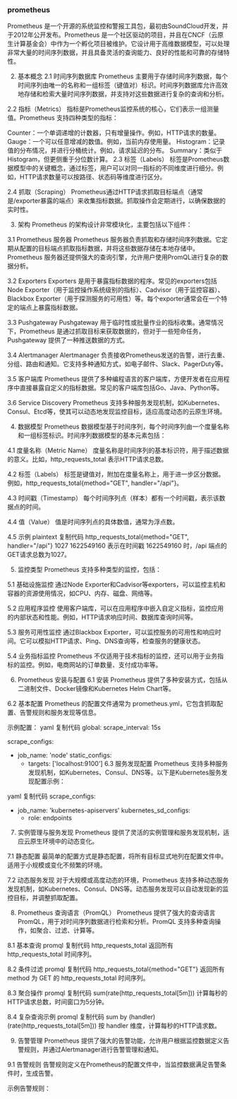 ### prometheus


Prometheus 是一个开源的系统监控和警报工具包，最初由SoundCloud开发，并于2012年公开发布。Prometheus 是一个社区驱动的项目，并且在CNCF（云原生计算基金会）中作为一个孵化项目被维护。它设计用于高维数据模型，可以处理非常大量的时间序列数据，并且具备灵活的查询能力、良好的性能和可靠的存储特性。


2. 基本概念
2.1 时间序列数据库
Prometheus 主要用于存储时间序列数据，每个时间序列由唯一的名称和一组标签（键值对）标识。时间序列数据库允许高效地存储和检索大量时间序列数据，并支持对这些数据进行复杂的查询和分析。

2.2 指标（Metrics）
指标是Prometheus监控系统的核心，它们表示一组测量值。Prometheus 支持四种类型的指标：

Counter：一个单调递增的计数器，只有增量操作。例如，HTTP请求的数量。
Gauge：一个可以任意增减的数值。例如，当前内存使用量。
Histogram：记录值的分布情况，并进行分桶统计。例如，请求延迟的分布。
Summary：类似于Histogram，但更侧重于分位数计算。
2.3 标签（Labels）
标签是Prometheus数据模型中的关键概念，通过标签，用户可以对同一指标的不同维度进行细分。例如，HTTP请求数量可以按路径、状态码等维度进行区分。

2.4 抓取（Scraping）
Prometheus通过HTTP请求抓取目标端点（通常是/exporter暴露的端点）来收集指标数据。抓取操作会定期进行，以确保数据的实时性。

3. 架构
Prometheus 的架构设计非常模块化，主要包括以下组件：

3.1 Prometheus 服务器
Prometheus 服务器负责抓取和存储时间序列数据。它定期从配置的目标端点抓取指标数据，并将这些数据存储在本地存储中。Prometheus 服务器还提供强大的查询引擎，允许用户使用PromQL进行复杂的数据分析。

3.2 Exporters
Exporters 是用于暴露指标数据的程序。常见的exporters包括Node Exporter（用于监控操作系统级别的指标）、Cadvisor（用于监控容器）、Blackbox Exporter（用于探测服务的可用性）等。每个exporter通常会在一个特定的端点上暴露指标数据。

3.3 Pushgateway
Pushgateway 用于临时性或批量作业的指标收集。通常情况下，Prometheus 是通过抓取目标来获取数据的，但对于一些短命任务，Pushgateway 提供了一种推送数据的方式。

3.4 Alertmanager
Alertmanager 负责接收Prometheus发送的告警，进行去重、分组、路由和通知。它支持多种通知方式，如电子邮件、Slack、PagerDuty等。

3.5 客户端库
Prometheus 提供了多种编程语言的客户端库，方便开发者在应用程序中直接暴露自定义的指标数据。常见的客户端库包括Go、Java、Python等。

3.6 Service Discovery
Prometheus 支持多种服务发现机制，如Kubernetes、Consul、Etcd等，使其可以动态地发现监控目标，适应高度动态的云原生环境。

4. 数据模型
Prometheus 数据模型基于时间序列，每个时间序列由一个度量名称和一组标签标识。时间序列数据模型的基本元素包括：

4.1 度量名称（Metric Name）
度量名称是时间序列的基本标识符，用于描述数据的意义。比如，http_requests_total 表示HTTP请求总数。

4.2 标签（Labels）
标签是键值对，附加在度量名称上，用于进一步区分数据。例如，http_requests_total{method="GET", handler="/api"}。

4.3 时间戳（Timestamp）
每个时间序列点（样本）都有一个时间戳，表示该数据点的时间。

4.4 值（Value）
值是时间序列点的具体数值，通常为浮点数。

4.5 示例
plaintext
复制代码
http_requests_total{method="GET", handler="/api"}  1027  1622549160
表示在时间戳 1622549160 时，/api 端点的GET请求总数为1027。

5. 监控类型
Prometheus 支持多种类型的监控，包括：

5.1 基础设施监控
通过Node Exporter和Cadvisor等exporters，可以监控主机和容器的资源使用情况，如CPU、内存、磁盘、网络等。

5.2 应用程序监控
使用客户端库，可以在应用程序中嵌入自定义指标，监控应用的内部状态和性能。例如，HTTP请求响应时间、数据库查询时间等。

5.3 服务可用性监控
通过Blackbox Exporter，可以监控服务的可用性和响应时间。它可以模拟HTTP请求、Ping、DNS查询等，检查服务的健康状态。

5.4 业务指标监控
Prometheus 不仅适用于技术指标的监控，还可以用于业务指标的监控。例如，电商网站的订单数量、支付成功率等。

6. Prometheus 安装与配置
6.1 安装
Prometheus 提供了多种安装方式，包括从二进制文件、Docker镜像和Kubernetes Helm Chart等。

6.2 基本配置
Prometheus 的配置文件通常为 prometheus.yml，它包含抓取配置、告警规则和服务发现等信息。

示例配置：
yaml
复制代码
global:
  scrape_interval: 15s

scrape_configs:
  - job_name: 'node'
    static_configs:
      - targets: ['localhost:9100']
6.3 服务发现配置
Prometheus 支持多种服务发现机制，如Kubernetes、Consul、DNS等。以下是Kubernetes服务发现配置示例：

yaml
复制代码
scrape_configs:
  - job_name: 'kubernetes-apiservers'
    kubernetes_sd_configs:
      - role: endpoints
7. 实例管理与服务发现
Prometheus 提供了灵活的实例管理和服务发现机制，适应云原生环境中的动态变化。

7.1 静态配置
最简单的配置方式是静态配置，将所有目标显式地列在配置文件中。适用于小规模或变化不频繁的环境。

7.2 动态服务发现
对于大规模或高度动态的环境，Prometheus 支持多种动态服务发现机制，如Kubernetes、Consul、DNS等。动态服务发现可以自动发现新的监控目标，并调整抓取配置。

8. Prometheus 查询语言（PromQL）
Prometheus 提供了强大的查询语言PromQL，用于对时间序列数据进行检索和分析。PromQL 支持多种查询操作，如聚合、过滤、计算等。

8.1 基本查询
promql
复制代码
http_requests_total
返回所有 http_requests_total 时间序列。

8.2 条件过滤
promql
复制代码
http_requests_total{method="GET"}
返回所有 method 为 GET 的 http_requests_total 时间序列。

8.3 聚合操作
promql
复制代码
sum(rate(http_requests_total[5m]))
计算每秒的HTTP请求总数，时间窗口为5分钟。

8.4 复杂查询示例
promql
复制代码
sum by (handler) (rate(http_requests_total[5m]))
按 handler 维度，计算每秒的HTTP请求数。

9. 告警管理
Prometheus 提供了强大的告警功能，允许用户根据监控数据定义告警规则，并通过Alertmanager进行告警管理和通知。

9.1 告警规则
告警规则定义在Prometheus的配置文件中，当监控数据满足告警条件时，生成告警。

示例告警规则：
